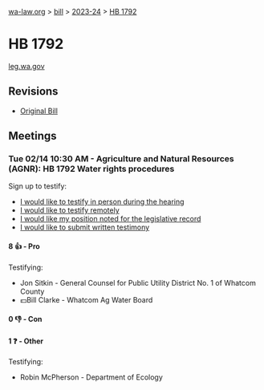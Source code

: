 [wa-law.org](/) > [bill](/bill/) > [2023-24](/bill/2023-24/) > [HB 1792](/bill/2023-24/hb/1792/)

# HB 1792
[leg.wa.gov](https://app.leg.wa.gov/billsummary?BillNumber=1792&Year=2023&Initiative=false)

## Revisions
* [Original Bill](1/)

## Meetings
### Tue 02/14 10:30 AM - Agriculture and Natural Resources (AGNR): HB 1792 Water rights procedures
Sign up to testify:
* [I would like to testify in person during the hearing](https://app.leg.wa.gov/csi/Testifier/Add?chamber=House&mId=30726&aId=151591&caId=21382&tId=1)
* [I would like to testify remotely](https://app.leg.wa.gov/csi/Testifier/Add?chamber=House&mId=30726&aId=151591&caId=21382&tId=2)
* [I would like my position noted for the legislative record](https://app.leg.wa.gov/csi/Testifier/Add?chamber=House&mId=30726&aId=151591&caId=21382&tId=3)
* [I would like to submit written testimony](https://app.leg.wa.gov/csi/Testifier/Add?chamber=House&mId=30726&aId=151591&caId=21382&tId=4)

#### 8 👍 - Pro
Testifying:
* Jon Sitkin - General Counsel for Public Utility District No. 1 of Whatcom County
* 💵Bill Clarke - Whatcom Ag Water Board

#### 0 👎 - Con

#### 1 ❓ - Other
Testifying:
* Robin McPherson - Department of Ecology
